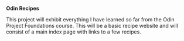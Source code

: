 **Odin Recipes**

This project will exhibit everything I have learned so far from the Odin Project Foundations course. This will be a basic recipe website and will consist of a main index page with links to a few recipes.